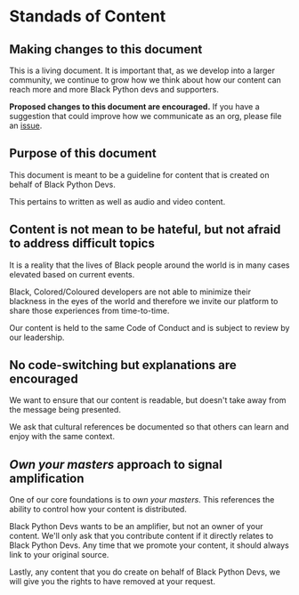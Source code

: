 # Standads of Content

## Making changes to this document

This is a living document. It is important that, as we develop into a larger community, we continue to grow how we think about how our content can reach more and more Black Python devs and supporters.

**Proposed changes to this document are encouraged.** If you have a suggestion that could improve how we communicate as an org, please file an [issue](https://github.com/BlackPythonDevs/.maintainers/issues/new).

## Purpose of this document

This document is meant to be a guideline for content that is created on behalf of Black Python Devs.

This pertains to written as well as audio and video content.

## Content is not mean to be hateful, but not afraid to address difficult topics

It is a reality that the lives of Black people around the world is in many cases elevated based on current events.

Black, Colored/Coloured developers are not able to minimize their blackness in the eyes of the world and therefore we invite our platform to share those experiences from time-to-time.

Our content is held to the same Code of Conduct and is subject to review by our leadership. 

## No code-switching but explanations are encouraged

We want to ensure that our content is readable, but doesn't take away from the message being presented.

We ask that cultural references be documented so that others can learn and enjoy with the same context.

## _Own your masters_ approach to signal amplification

One of our core foundations is to _own your masters_. This references the ability to control how your content is distributed.

Black Python Devs wants to be an amplifier, but not an owner of your content. We'll only ask that you contribute content if it directly relates to Black Python Devs. Any time that we promote your content, it should always link to your original source.

Lastly, any content that you do create on behalf of Black Python Devs, we will give you the rights to have removed at your request.
